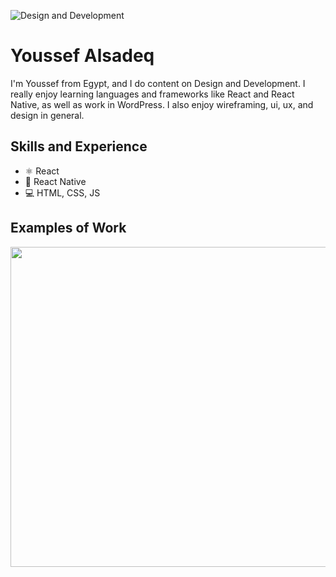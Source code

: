 ![Design and Development](https://media.licdn.com/dms/image/D4D16AQHgcmzq7o_yLA/profile-displaybackgroundimage-shrink_350_1400/0/1707674004823?e=1713398400&v=beta&t=AgnD17ECJSUmzcF-MJz5U_n9GhMxs-HNen1OuPzriSc)

# Youssef Alsadeq
I'm Youssef from Egypt, and I do content on Design and Development. I really enjoy learning languages and frameworks like React and React Native, as well as work in WordPress. I also enjoy wireframing, ui, ux, and design in general. 

## Skills and Experience
* ⚛ React
* 📱 React Native
* 💻 HTML, CSS, JS

## Examples of Work
<img src="https://github.com/adriantwarog/adriantwarog/blob/master/covid19.gif" width="512" >
